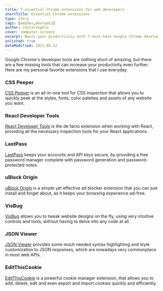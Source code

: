 ```yaml
---
title: 7 essential Chrome extensions for web developers
shortTitle: Essential Chrome extensions
type: story
tags: [webdev,devtools]
author: chalarangelo
cover: computer-screens
excerpt: Boost your productivity with 7 must-have Google Chrome developer tool extensions.
unlisted: true
dateModified: 2021-06-12
---
```


Google Chrome's developer tools are nothing short of amazing, but there are a few missing tools that can increase your productivity even further. Here are my personal favorite extensions that I use everyday:

### CSS Peeper
[CSS Peeper](https://chrome.google.com/webstore/detail/css-peeper/mbnbehikldjhnfehhnaidhjhoofhpehk?hl=en) is an all-in-one tool for CSS inspection that allows you to quickly peek at the styles, fonts, color palettes and assets of any website you want.

### React Developer Tools
[React Developer Tools](https://chrome.google.com/webstore/detail/react-developer-tools/fmkadmapgofadopljbjfkapdkoienihi?hl=en) is the de facto extension when working with React, providing all the necessary inspection tools for your React applications.

### LastPass

[LastPass](https://chrome.google.com/webstore/detail/lastpass-free-password-ma/hdokiejnpimakedhajhdlcegeplioahd?hl=en) keeps your accounts and API keys secure, by providing a free password manager complete with password generation and password-protected notes.

### uBlock Origin

[uBlock Origin](https://chrome.google.com/webstore/detail/ublock-origin/cjpalhdlnbpafiamejdnhcphjbkeiagm?hl=en) is a simple yet effective ad blocker extension that you can just install and forget about, as it keeps your browsing experience ad-free.

### VisBug

[VisBug](https://chrome.google.com/webstore/detail/visbug/cdockenadnadldjbbgcallicgledbeoc?hl=en) allows you to tweak website designs on the fly, using very intuitive controls and tools, without having to delve into any code at all.

### JSON Viewer

[JSON Viewer](https://chrome.google.com/webstore/detail/json-viewer/gbmdgpbipfallnflgajpaliibnhdgobh?hl=en) provides some much needed syntax highlighting and style customization to JSON responses, which are nowadays very commonplace in most web APIs.

### EditThisCookie

[EditThisCookie](https://chrome.google.com/webstore/detail/editthiscookie/fngmhnnpilhplaeedifhccceomclgfbg?hl=en) is a powerful cookie manager extension, that allows you to add, delete, edit and even export and import cookies quickly and efficiently.
